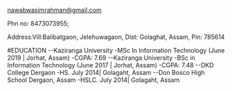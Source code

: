 nawabwasimrahman@gmail.com

Phn no: 8473073955;

Address:Vill:Balibatgaon, Jelehuwagaon, Dist: Golaghat, Assam, Pin: 785614

#EDUCATION
  --Kaziranga University
      -MSc In Information Technology (June 2019 | Jorhat, Assam)
      -CGPA: 7.69
  --Kaziranga University
      -BSc in Information Technology (June 2017 | Jorhat, Assam)
      -CGPA: 7.48
  --DKD College Dergaon
      -HS. July 2014| Golagaht, Assam
  --Don Bosco High School Dergaon, Assam
      -HSLC. July 2014| Golagaht, Assam
